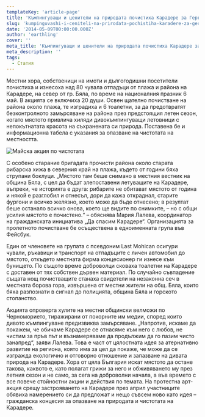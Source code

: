 ```yaml
---
templateKey: 'article-page'
title: 'Къмпингуващи и ценители на природата почистиха Карадере за Гергьовден'
slug: 'kumpinguvashi-i-ceniteli-na-prirodata-pochistiha-karadere-za-gergьovden'
date: '2014-05-09T00:00:00.000Z'
author: 'earthling'
cover: ''
meta_title: 'Къмпингуващи и ценители на природата почистиха Карадере за Гергьовден'
meta_description: ''
tags:
  - Статия
---
```


Местни хора, собственици на имоти и дългогодишни посетители почистиха и изнесоха над 80 чувала отпадъци от плажа и района на Карадере, на север от гр. Бяла, по време на националния празник 6 май. В акцията се включиха 20 души. Освен щателно почистване на района около плажа, те изградиха и 6 тоалетни, за да предотвратят безконтролното замърсяване на района през предстоящия летен сезон, когато мястото привлича хиляди дивокъмпингуващи летовници с непокътнатата красота на съхранената си природа. Поставена бе и информационна табела с указания за опазване на чистотата на местността.

![Майска акция по чистотата](/img/6thmay.jpg)

С особено старание бригадата прочисти района около старата рибарска хижа в северния край на плажа, където от години бяха струпани боклуци. „Мястото там беше снимано в местния вестник на община Бяла, с цел да бъдат злепоставени летуващите на Карадере, въпреки, че историята е друга: рибарите не обитават мястото от година и някой е разглобил и отнесъл, дори да кажа откраднал, старите фургони и всичко желязно, което може да бъде отнесено; в резултат беше останало всичко онова, което ще видите по снимките, – но с общи усилия мястото е почистено.“ – обяснява Мария Лалева, координатор на гражданската инициатива „Да спасим Карадере“. Организацията за пролетното почистване бе осъществена в едноименната група във Фейсбук.

Един от членовете на групата с псевдоним Last Mohican осигури чували, ръкавици и транспорт на отпадъците с личен автомобил до мястото, откъдето местната фирма концесионер ги изнесе към бунището. По същото време доброволци сковаха тоалетни на Карадере с доставен от тях собствен дървен материал. По случайно съвпадение същата нощ почистващите станаха свидетели на незаконна сеч в местната борова гора, извършена от местни жители на общ. Бяла, които бяха разпознати в сигнал до полицията, община Бяла и горското стопанство.

Акцията опроверга хулите на местни общински велможи по Черноморието, тиражирани от покорните им медии, според които дивото къмпингуване предизвиква замърсяване. „Напротив, искаме да покажем, че обичаме Карадере се отнасяме към него с любов, не чистим за пръв път и възнамеряваме да продължим да го пазим чисто занапред“, заяви Лалева. Това е част от цялостната идея за атернативно развитие на региона, която има за цел да покаже, че може да се изгражда екологично и отговорно отношение и запазване на дивата природа на Карадере. Хора от цяла България искат мястото да остане такова, каквото е, като полагат грижи за него и обживяването му през летния сезон и не само, за сега на доброволни начала, а във времето с все повече стойностни акции и действия по темата. На протестна арт-акция срещу застрояването на Карадере през април участниците обявиха намерението си да предложат и нещо съвсем ново като идея – гражданска концесия за опазване на природата и чистотата на Карадере.
